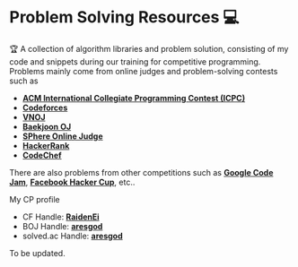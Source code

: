 # Problem Solving Resources :computer:
:trophy: A collection of algorithm libraries and problem solution, consisting of my code and snippets during our training for competitive programming. Problems mainly come from online judges and problem-solving contests such as
- [**ACM International Collegiate Programming Contest (ICPC)**](https://icpcarchive.ecs.baylor.edu/)
- [**Codeforces**](https://codeforces.com)
- [**VNOJ**](https://oj.vnoi.info/)
- [**Baekjoon OJ**](https://acmicpc.net)
- [**SPhere Online Judge**](https://spoj.com)
- [**HackerRank**](https://hackerrank.com)
- [**CodeChef**](https://codechef.com)

There are also problems from other competitions such as [**Google Code Jam**](https://codingcompetitions.withgoogle.com/codejam), [**Facebook Hacker Cup**](https://www.facebook.com/hackercup), etc..

My CP profile
- CF Handle: [**RaidenEi**](https://codeforces.com/profile/RaidenEi)
- BOJ Handle: [**aresgod**](https://www.acmicpc.net/user/aresgod)
- solved.ac Handle: [**aresgod**](https://solved.ac/profile/aresgod)

To be updated.
